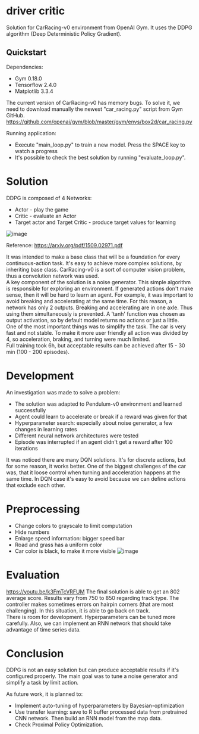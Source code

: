 # driver critic
Solution for CarRacing-v0 environment from OpenAI Gym. It uses the DDPG algorithm (Deep Deterministic Policy Gradient).

## Quickstart
Dependencies:
* Gym 0.18.0
* Tensorflow 2.4.0
* Matplotlib 3.3.4

The current version of CarRacing-v0 has memory bugs. To solve it, we need to download manually the newest "car_racing.py" script from Gym GitHub.<br/>
https://github.com/openai/gym/blob/master/gym/envs/box2d/car_racing.py

Running application:
* Execute "main_loop.py" to train a new model. Press the SPACE key to watch a progress <br/>
* It's possible to check the best solution by running "evaluate_loop.py".

# Solution
DDPG is composed of 4 Networks:
* Actor - play the game
* Critic - evaluate an Actor
* Target actor and Target Critic - produce target values for learning

![image](https://user-images.githubusercontent.com/6407844/111140756-ffdf5080-8582-11eb-8372-8764c0c0e1d9.png)

Reference:
https://arxiv.org/pdf/1509.02971.pdf

It was intended to make a base class that will be a foundation for every continuous-action task. It's easy to achieve more complex solutions, by inheriting base class.  CarRacing-v0 is a sort of computer vision problem, thus a convolution network was used.<br/>
A key component of the solution is a noise generator. This simple algorithm is responsible for exploring an environment. If generated actions don't make sense, then it will be hard to learn an agent. For example, it was important to avoid breaking and accelerating at the same time. For this reason, a network has only 2 outputs. Breaking and accelerating are in one axle. Thus using them simultaneously is prevented. A 'tanh' function was chosen as output activation, so by default model returns no actions or just a little.<br/>
One of the most important things was to simplify the task. The car is very fast and not stable. To make it more user friendly all action was divided by 4, so acceleration, braking, and turning were much limited.<br/>
Full training took 6h, but acceptable results can be achieved after 15 - 30 min (100 - 200 episodes).

# Development
An investigation was made to solve a problem:
* The solution was adapted to Pendulum-v0 environment and learned successfully
* Agent could learn to accelerate or break if a reward was given for that
* Hyperparameter search: especially about noise generator, a few changes in learning rates
* Different neural network architectures were tested
* Episode was interrupted if an agent didn't get a reward after 100 iterations

It was noticed there are many DQN solutions. It's for discrete actions, but for some reason, it works better. One of the biggest challenges of the car was, that it loose control when turning and acceleration happens at the same time. In DQN case it's easy to avoid because we can define actions that exclude each other.

# Preprocessing
* Change colors to grayscale to limit computation
* Hide numbers
* Enlarge speed information: bigger speed bar
* Road and grass has a uniform color
* Car color is black, to make it more visible
![image](https://user-images.githubusercontent.com/6407844/111527315-1262b100-8760-11eb-8908-10ce5b13a8a0.png)

# Evaluation
https://youtu.be/k3FmTcVRFUM
The final solution is able to get an 802 average score. Results vary from 750 to 850 regarding track type. The controller makes sometimes errors on hairpin corners (that are most challenging). In this situation, it is able to go back on track.<br>
There is room for development. Hyperparameters can be tuned more carefully. Also, we can implement an RNN network that should take advantage of time series data.

# Conclusion
DDPG is not an easy solution but can produce acceptable results if it's configured properly. The main goal was to tune a noise generator and simplify a task by limit action.

As future work, it is planned to:
* Implement auto-tuning of hyperparameters by Bayesian-optimization
* Use transfer learning: save to R buffer processed data from pretrained CNN network. Then build an RNN model from the map data.
* Check Proximal Policy Optimization.
